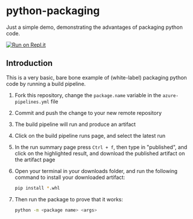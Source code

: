 # python-packaging

Just a simple demo, demonstrating the advantages of packaging python code.

[![Run on Repl.it](https://repl.it/badge/github/menziess/python-packaging)](https://repl.it/github/menziess/python-packaging)

## Introduction

This is a very basic, bare bone example of (white-label) packaging python code by running a build pipeline.

1. Fork this repository, change the `package.name` variable in the `azure-pipelines.yml` file
2. Commit and push the change to your new remote repository
3. The build pipeline will run and produce an artifact
4. Click on the build pipeline runs page, and select the latest run
5. In the run summary page press `Ctrl + f`, then type in "published", and click on the highlighted result, and download the published artifact on the artifact page
6. Open your terminal in your downloads folder, and run the following command to install your downloaded artifact:

   ```bash
   pip install *.whl
   ```

7. Then run the package to prove that it works:

   ```bash
   python -m <package name> <args>
   ```
